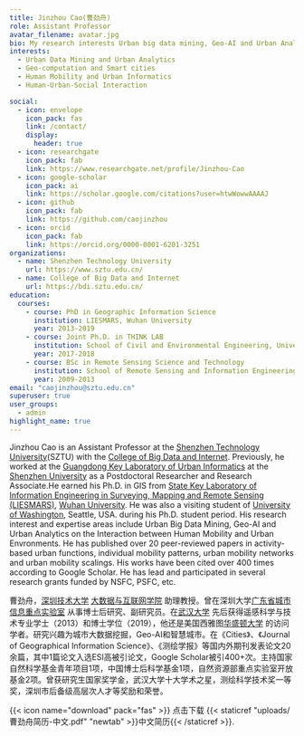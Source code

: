 ```yaml
---
title: Jinzhou Cao(曹劲舟)
role: Assistant Professor
avatar_filename: avatar.jpg
bio: My research interests Urban big data mining, Geo-AI and Urban Analytics.
interests:
  - Urban Data Mining and Urban Analytics
  - Geo-computation and Smart cities
  - Human Mobility and Urban Informatics
  - Human-Urban-Social Interaction

social:
  - icon: envelope
    icon_pack: fas
    link: /contact/
    display:
      header: true
  - icon: researchgate
    icon_pack: fab
    link: https://www.researchgate.net/profile/Jinzhou-Cao
  - icon: google-scholar
    icon_pack: ai
    link: https://scholar.google.com/citations?user=htwWowwAAAAJ
  - icon: github
    icon_pack: fab
    link: https://github.com/caojinzhou
  - icon: orcid
    icon_pack: fab
    link: https://orcid.org/0000-0001-6201-3251
organizations:
  - name: Shenzhen Technology University
    url: https://www.sztu.edu.cn/
  - name: College of Big Data and Internet
    url: https://bdi.sztu.edu.cn/
education:
  courses:
    - course: PhD in Geographic Information Science
      institution: LIESMARS, Wuhan University
      year: 2013-2019
    - course: Joint Ph.D. in THINK LAB
      institution: School of Civil and Environmental Engineering, University of Washington
      year: 2017-2018
    - course: BSc in Remote Sensing Science and Technology
      institution: School of Remote Sensing and Information Engineering, Wuhan University
      year: 2009-2013
email: "caojinzhou@sztu.edu.cn"
superuser: true
user_groups:
  - admin	
highlight_name: true
---
```

Jinzhou Cao is an Assistant Professor at the [Shenzhen Technology University](https://www.sztu.edu.cn/)(SZTU) with the [College of Big Data and Internet](https://bdi.sztu.edu.cn/). Previously, he worked at the [Guangdong Key Laboratory of Urban Informatics](https://geospatial.szu.edu.cn/) at the [Shenzhen University](https://www.szu.edu.cn/) as a Postdoctoral Researcher and Research Associate.He earned his Ph.D. in GIS from [State Key Laboratory of Information Engineering in Surveying, Mapping and Remote Sensing (LIESMARS)](http://www.lmars.whu.edu.cn/), [Wuhan University](https://www.whu.edu.cn/). He was also a visiting student of [University of Washington](https://www.washington.edu/), Seattle, USA. during his Ph.D. student period. His research interest and expertise areas include Urban Big Data Mining, Geo-AI and Urban Analytics on the Interaction between Human Mobility and Urban Envronments. He has published over 20 peer-reviewed papers in activity-based urban functions, individual mobility patterns, urban mobility networks and urban mobility scalings. His works have been cited over 400 times according to Google Scholar. He has lead and participated in several research grants funded by NSFC, PSFC, etc.

曹劲舟，[深圳技术大学](https://www.sztu.edu.cn/) [大数据与互联网学院](https://bdi.sztu.edu.cn/) 助理教授。曾在深圳大学[广东省城市信息重点实验室](https://geospatial.szu.edu.cn/) 从事博士后研究、副研究员。在[武汉大学](https://www.whu.edu.cn/) 先后获得遥感科学与技术专业学士（2013）和博士学位（2019），他还是美国西雅图[华盛顿大学](https://www.washington.edu/) 的访问学者。研究兴趣为城市大数据挖掘，Geo-AI和智慧城市。在《Cities》、《Journal of Geographical Information Science》、《测绘学报》等国内外期刊发表论文20余篇，其中1篇论文入选ESI高被引论文，Google Scholar被引400+次。主持国家自然科学基金青年项目1项，中国博士后科学基金1项，自然资源部重点实验室开放基金2项。曾获研究生国家奖学金，武汉大学十大学术之星，测绘科学技术奖一等奖，深圳市后备级高层次人才等奖励和荣誉。

{{< icon name="download" pack="fas" >}} 点击下载 {{< staticref "uploads/曹劲舟简历-中文.pdf" "newtab" >}}中文简历{{< /staticref >}}.



